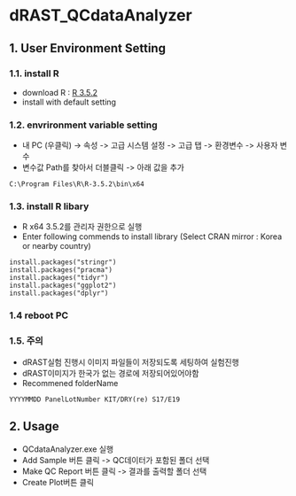 # dRAST_QCdataAnalyzer

## 1. User Environment Setting
### 1.1. install R
* download R : [R 3.5.2](https://cran.r-project.org/bin/windows/base/old/3.5.2)
* install with default setting
### 1.2. envrironment variable setting
* 내 PC (우클릭) -> 속성 -> 고급 시스템 설정 -> 고급 탭 -> 환경변수 -> 사용자 변수
* 변수값 Path를 찾아서 더블클릭 -> 아래 값을 추가
<pre><code>C:\Program Files\R\R-3.5.2\bin\x64</code></pre>
### 1.3. install R libary
* R x64 3.5.2를 관리자 권한으로 실행
* Enter following commends to install library (Select CRAN mirror : Korea or nearby country)
<pre><code>install.packages("stringr")
install.packages("pracma")
install.packages("tidyr")
install.packages("ggplot2")
install.packages("dplyr")</code></pre>
### 1.4 reboot PC
### 1.5. 주의
* dRAST실험 진행시 이미지 파일들이 저장되도록 세팅하여 실험진행
* dRAST이미지가 한국가 없는 경로에 저장되어있어야함
* Recommened folderName
<pre><code>YYYYMMDD PanelLotNumber KIT/DRY(re) S17/E19</code></pre>

## 2. Usage
* QCdataAnalyzer.exe 실행
* Add Sample 버튼 클릭 -> QC데이터가 포함된 폴더 선택
* Make QC Report 버튼 클릭 -> 결과를 출력할 폴더 선택
* Create Plot버튼 클릭
